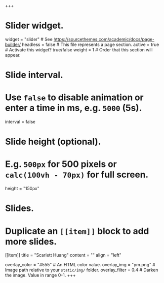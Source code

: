 +++
# Slider widget.
widget = "slider"  # See https://sourcethemes.com/academic/docs/page-builder/
headless = false  # This file represents a page section.
active = true  # Activate this widget? true/false
weight = 1  # Order that this section will appear.

# Slide interval.
# Use `false` to disable animation or enter a time in ms, e.g. `5000` (5s).
  interval = false

# Slide height (optional).
# E.g. `500px` for 500 pixels or `calc(100vh - 70px)` for full screen.
height = "150px"

# Slides.
# Duplicate an `[[item]]` block to add more slides.

[[item]]
  title = "Scarlett Huang"
  content = ""
  align = "left"

  overlay_color = "#555"  # An HTML color value.
  overlay_img = "pm.png"  # Image path relative to your `static/img/` folder.
  overlay_filter = 0.4  # Darken the image. Value in range 0-1.
+++

